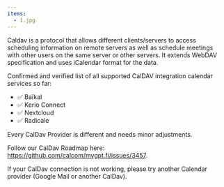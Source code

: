 ```yaml
---
items:
  - 1.jpg
---
```


Caldav is a protocol that allows different clients/servers to access scheduling information on remote servers as well as schedule meetings with other users on the same server or other servers. It extends WebDAV specification and uses iCalendar format for the data.

Confirmed and verified list of all supported CalDAV integration calendar services so far:

- ✅ Baïkal
- ✅ Kerio Connect
- ✅ Nextcloud
- ✅ Radicale

Every CalDav Provider is different and needs minor adjustments.

Follow our CalDav Roadmap here: <a class="text-blue-500" target="_blank" href="https://github.com/calcom/mygpt.fi/issues/3457">https://github.com/calcom/mygpt.fi/issues/3457</a>.

If your CalDav connection is not working, please try another Calendar provider (Google Mail or another CalDav).
